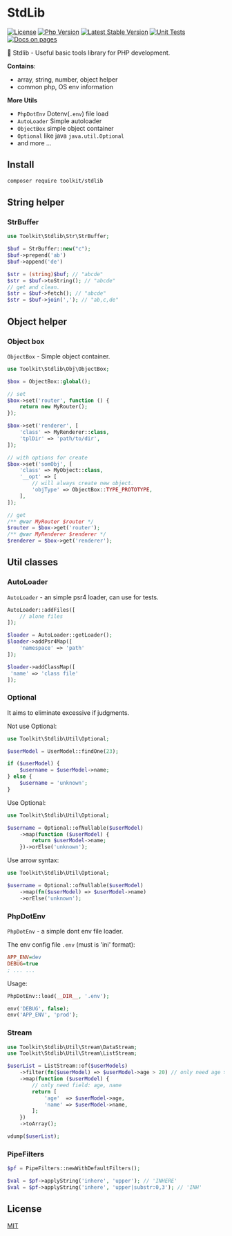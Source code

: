 # StdLib

[![License](https://img.shields.io/github/license/php-toolkit/stdlib)](LICENSE)
[![Php Version](https://img.shields.io/badge/php-%3E8.0-brightgreen.svg?maxAge=2592000)](https://packagist.org/packages/toolkit/stdlib)
[![Latest Stable Version](http://img.shields.io/packagist/v/toolkit/stdlib.svg)](https://packagist.org/packages/toolkit/stdlib)
[![Unit Tests](https://github.com/php-toolkit/stdlib/actions/workflows/php.yml/badge.svg)](https://github.com/php-toolkit/stdlib/actions)
[![Docs on pages](https://img.shields.io/badge/DocsOn-Pages-brightgreen.svg?maxAge=2592000)](https://php-toolkit.github.io/stdlib/)

🧰 Stdlib - Useful basic tools library for PHP development.

**Contains**:

- array, string, number, object helper
- common php, OS env information

**More Utils**

- `PhpDotEnv` Dotenv(`.env`) file load
- `AutoLoader` Simple autoloader
- `ObjectBox` simple object container
- `Optional` like java `java.util.Optional`
- and more ...

## Install

```bash
composer require toolkit/stdlib
```

## String helper

### StrBuffer

```php
use Toolkit\Stdlib\Str\StrBuffer;

$buf = StrBuffer::new("c");
$buf->prepend('ab')
$buf->append('de')

$str = (string)$buf; // "abcde"
$str = $buf->toString(); // "abcde"
// get and clean.
$str = $buf->fetch(); // "abcde"
$str = $buf->join(','); // "ab,c,de"
```

## Object helper

### Object box

`ObjectBox` - Simple object container.

```php
use Toolkit\Stdlib\Obj\ObjectBox;

$box = ObjectBox::global();

// set
$box->set('router', function () {
    return new MyRouter();
});

$box->set('renderer', [
    'class' => MyRenderer::class,
    'tplDir' => 'path/to/dir',
]);

// with options for create
$box->set('somObj', [
    'class' => MyObject::class,
    '__opt' => [
        // will always create new object.
        'objType' => ObjectBox::TYPE_PROTOTYPE,
    ],
]);

// get
/** @var MyRouter $router */
$router = $box->get('router');
/** @var MyRenderer $renderer */
$renderer = $box->get('renderer');
```

## Util classes

### AutoLoader

`AutoLoader` - an simple psr4 loader, can use for tests.

```php
AutoLoader::addFiles([
    // alone files
]);

$loader = AutoLoader::getLoader();
$loader->addPsr4Map([
    'namespace' => 'path'
]);

$loader->addClassMap([
 'name' => 'class file'
]);
```

### Optional

It aims to eliminate excessive if judgments.

Not use Optional:

```php
use Toolkit\Stdlib\Util\Optional;

$userModel = UserModel::findOne(23);

if ($userModel) {
    $username = $userModel->name;
} else {
    $username = 'unknown';
}
```

Use Optional:

```php
use Toolkit\Stdlib\Util\Optional;

$username = Optional::ofNullable($userModel)
    ->map(function ($userModel) {
        return $userModel->name;
    })->orElse('unknown');
```

Use arrow syntax:

```php
use Toolkit\Stdlib\Util\Optional;

$username = Optional::ofNullable($userModel)
    ->map(fn($userModel) => $userModel->name)
    ->orElse('unknown');
```

### PhpDotEnv

`PhpDotEnv` - a simple dont env file loader.

The env config file `.env` (must is 'ini' format):

```ini
APP_ENV=dev
DEBUG=true
; ... ...
```

Usage:

```php
PhpDotEnv::load(__DIR__, '.env');

env('DEBUG', false);
env('APP_ENV', 'prod');
```

### Stream

```php
use Toolkit\Stdlib\Util\Stream\DataStream;
use Toolkit\Stdlib\Util\Stream\ListStream;

$userList = ListStream::of($userModels)
    ->filter(fn($userModel) => $userModel->age > 20) // only need age > 20
    ->map(function ($userModel) {
        // only need field: age, name
        return [
            'age'  => $userModel->age,
            'name' => $userModel->name,
        ];
    })
    ->toArray();

vdump($userList);
```

### PipeFilters

```php
$pf = PipeFilters::newWithDefaultFilters();

$val = $pf->applyString('inhere', 'upper'); // 'INHERE'
$val = $pf->applyString('inhere', 'upper|substr:0,3'); // 'INH'
```

## License

[MIT](LICENSE)
